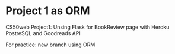 # Project 1 as ORM

CS50web Project1: Unsing Flask for BookReview page with Heroku PostreSQL and Goodreads API

For practice: new branch using ORM
